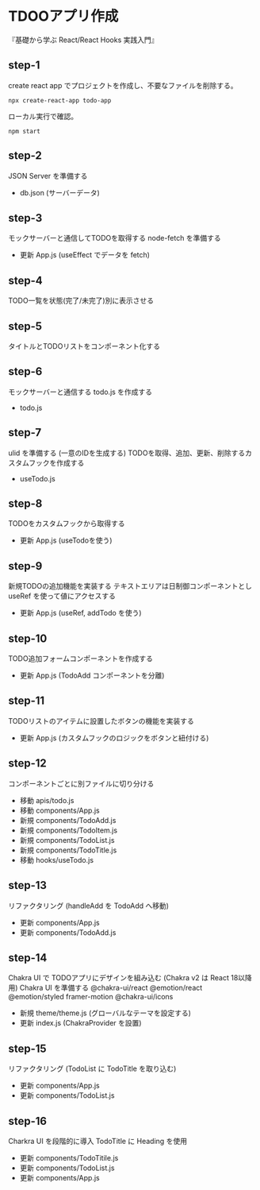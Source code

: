 # TDOOアプリ作成
『基礎から学ぶ React/React Hooks 実践入門』

## step-1
create react app でプロジェクトを作成し、不要なファイルを削除する。
```
npx create-react-app todo-app
```
ローカル実行で確認。
```
npm start
```

## step-2
JSON Server を準備する
- db.json (サーバーデータ)

## step-3
モックサーバーと通信してTODOを取得する
node-fetch を準備する
- 更新 App.js (useEffect でデータを fetch)

## step-4
TODO一覧を状態(完了/未完了)別に表示させる

## step-5
タイトルとTODOリストをコンポーネント化する

## step-6
モックサーバーと通信する todo.js を作成する
- todo.js

## step-7
ulid を準備する (一意のIDを生成する)
TODOを取得、追加、更新、削除するカスタムフックを作成する
- useTodo.js

## step-8
TODOをカスタムフックから取得する
- 更新 App.js (useTodoを使う)

## step-9
新規TODOの追加機能を実装する
テキストエリアは日制御コンポーネントとし useRef を使って値にアクセスする
- 更新 App.js (useRef, addTodo を使う)

## step-10
TODO追加フォームコンポーネントを作成する
- 更新 App.js (TodoAdd コンポーネントを分離)

## step-11
TODOリストのアイテムに設置したボタンの機能を実装する
- 更新 App.js (カスタムフックのロジックをボタンと紐付ける)

## step-12
コンポーネントごとに別ファイルに切り分ける
- 移動 apis/todo.js
- 移動 components/App.js
- 新規 components/TodoAdd.js
- 新規 components/TodoItem.js
- 新規 components/TodoList.js
- 新規 components/TodoTitle.js
- 移動 hooks/useTodo.js

## step-13
リファクタリング (handleAdd を TodoAdd へ移動)
- 更新 components/App.js
- 更新 components/TodoAdd.js

## step-14
Chakra UI で TODOアプリにデザインを組み込む
(Chakra v2 は React 18以降用)
Chakra UI を準備する
  @chakra-ui/react @emotion/react @emotion/styled framer-motion @chakra-ui/icons
- 新規 theme/theme.js (グローバルなテーマを設定する)
- 更新 index.js (ChakraProvider を設置)

## step-15
リファクタリング (TodoList に TodoTitle を取り込む)
- 更新 components/App.js
- 更新 components/TodoList.js

## step-16
Charkra UI を段階的に導入
TodoTitle に Heading を使用
- 更新 components/TodoTitile.js
- 更新 components/TodoList.js
- 更新 components/App.js


